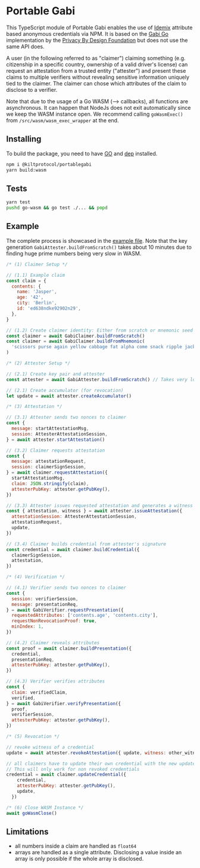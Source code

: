 # Portable Gabi

This TypeScript module of Portable Gabi enables the use of [Idemix](http://www.research.ibm.com/labs/zurich/idemix/) attribute based anonymous credentials via NPM. It is based on the [Gabi Go](https://github.com/privacybydesign/gabi) implementation by the [Privacy By Design Foundation](https://privacybydesign.foundation/) but does not use the same API does.

A user (in the following referred to as "claimer") claiming something (e.g. citizenship in a specific country, ownership of a valid driver's license) can request an attestation from a trusted entity ("attester") and present these claims to multiple verifiers without revealing sensitive information uniquely tied to the claimer. The claimer can chose which attributes of the claim to disclose to a verifier.

Note that due to the usage of a Go WASM (--> callbacks), all functions are asynchronous. It can happen that NodeJs does not exit automatically since we keep the WASM instance open. We recommend calling `goWasmExec()` from `/src/wasm/wasm_exec_wrapper` at the end.

## Installing

To build the package, you need to have [GO](https://golang.org/) and [dep](https://github.com/golang/dep) installed.

```bash
npm i @kiltprotocol/portablegabi
yarn build:wasm
```

## Tests

```bash
yarn test
pushd go-wasm && go test ./... && popd
```

## Example

The complete process is showcased in the [example file](docs/example.ts). Note that the key generation `GabiAttester.buildFromScratch()` takes about 10 minutes due to finding huge prime numbers being very slow in WASM.

```javascript
/* (1) Claimer Setup */

// (1.1) Example claim
const claim = {
  contents: {
    name: 'Jasper',
    age: '42',
    city: 'Berlin',
    id: 'ed638ndke92902n29',
  },
}

// (1.2) Create claimer identity: Either from scratch or mnemonic seed
const claimer = await GabiClaimer.buildFromScratch()
const claimer = await GabiClaimer.buildFromMnemonic(
  'scissors purse again yellow cabbage fat alpha come snack ripple jacket broken'
)

/* (2) Attester Setup */

// (2.1) Create key pair and attester
const attester = await GabiAttester.buildFromScratch() // Takes very long due to finding safe prime numbers, ~10 minutes

// (2.1) Create accumulator (for revocation)
let update = await attester.createAccumulator()

/* (3) Attestation */

// (3.1) Attester sends two nonces to claimer
const {
  message: startAttestationMsg,
  session: AttesterAttestationSession,
} = await attester.startAttestation()

// (3.2) Claimer requests attestation
const {
  message: attestationRequest,
  session: claimerSignSession,
} = await claimer.requestAttestation({
  startAttestationMsg,
  claim: JSON.stringify(claim),
  attesterPubKey: attester.getPubKey(),
})

// (3.3) Attester issues requested attestation and generates a witness which can be used to revoke the attestation
const { attestation, witness } = await attester.issueAttestation({
  attestationSession: AttesterAttestationSession,
  attestationRequest,
  update,
})

// (3.4) Claimer builds credential from attester's signature
const credential = await claimer.buildCredential({
  claimerSignSession,
  attestation,
})

/* (4) Verification */

// (4.1) Verifier sends two nonces to claimer
const {
  session: verifierSession,
  message: presentationReq,
} = await GabiVerifier.requestPresentation({
  requestedAttributes: ['contents.age', 'contents.city'],
  requestNonRevocationProof: true,
  minIndex: 1,
})

// (4.2) Claimer reveals attributes
const proof = await claimer.buildPresentation({
  credential,
  presentationReq,
  attesterPubKey: attester.getPubKey(),
})

// (4.3) Verifier verifies attributes
const {
  claim: verifiedClaim,
  verified,
} = await GabiVerifier.verifyPresentation({
  proof,
  verifierSession,
  attesterPubKey: attester.getPubKey(),
})

/* (5) Revocation */

// revoke witness of a credential
update = await attester.revokeAttestation({ update, witness: other_witness })

// all claimers have to update their own credential with the new update.
// This will only work for non revoked credentials
credential = await claimer.updateCredential({
    credential,
    attesterPubKey: attester.getPubKey(),
    update,
  })

/* (6) Close WASM Instance */
await goWasmClose()

```

## Limitations

- all numbers inside a claim are handled as `float64`
- arrays are handled as a single attribute. Disclosing a value inside an array is only possible if the whole array is disclosed.
